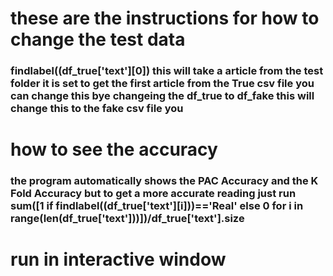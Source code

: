 # these are the instructions for how to change the test data  
### findlabel((df_true['text'][0]) this will take a article from the test folder it is set to get the first article from the True csv file you can change this bye changeing the df_true to df_fake this will change this to the fake csv file you
# how to see the accuracy 
### the program automatically shows the PAC Accuracy and the K Fold Accuracy but to get a more accurate reading just run sum([1 if findlabel((df_true['text'][i]))=='Real' else 0 for i in range(len(df_true['text']))])/df_true['text'].size
# run in interactive window
